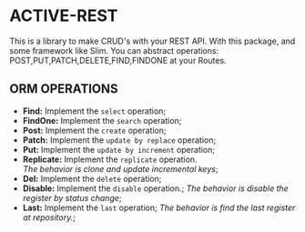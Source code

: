 # ACTIVE-REST #
This is a library to make CRUD's with your REST API. With this package, and some framework like Slim. You can abstract operations: POST,PUT,PATCH,DELETE,FIND,FINDONE at your Routes.

## ORM OPERATIONS
* **Find:** Implement the `select` operation;
* **FindOne:** Implement the `search` operation;
* **Post:** Implement the `create` operation;
* **Patch:** Implement the `update by replace` operation;
* **Put:** Implement the `update by increment` operation;
* **Replicate:** Implement the `replicate` operation.  
*The behavior is clone and update incremental keys*;
* **Del:** Implement the `delete` operation;
* **Disable:** Implement the `disable` operation.;
*The behavior is disable the register by status change*;
* **Last:** Implement the `last` operation;
*The behavior is find the last register at repository.*;
